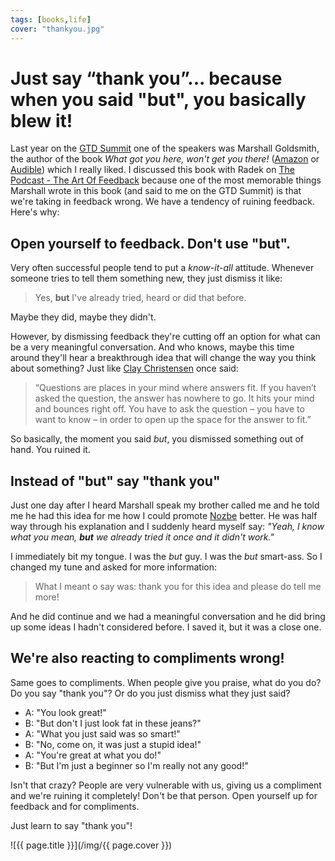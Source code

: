 ```yaml
---
tags: [books,life]
cover: "thankyou.jpg"
---
```


# Just say “thank you”... because when you said "but", you basically blew it!

Last year on the [GTD Summit](https://sliwinski.com/gtdsummit/) one of the speakers was Marshall Goldsmith, the author of the book *What got you here, won't get you there!* ([Amazon](https://www.amazon.com/dp/1401301304?tag=sliwinski-20) or [Audible](https://www.audible.com/pd/B002V8LMDS?tag=sliwinski-20)) which I really liked. I discussed this book with Radek on [The Podcast - The Art Of Feedback](/thepodcast-199/) because one of the most memorable things Marshall wrote in this book (and said to me on the GTD Summit) is that we're taking in feedback wrong. We have a tendency of ruining feedback. Here's why:

<!--More-->

## Open yourself to feedback. Don't use "but".

Very often successful people tend to put a *know-it-all* attitude. Whenever someone tries to tell them something new, they just dismiss it like:

> Yes, **but** I've already tried, heard or did that before.

Maybe they did, maybe they didn't.

However, by dismissing feedback they're cutting off an option for what can be a very meaningful conversation. And who knows, maybe this time around they'll hear a breakthrough idea that will change the way you think about something? Just like [Clay Christensen](/clay-kobe/) once said:

> “Questions are places in your mind where answers fit. If you haven’t asked the question, the answer has nowhere to go. It hits your mind and bounces right off. You have to ask the question – you have to want to know – in order to open up the space for the answer to fit.”

So basically, the moment you said *but*, you dismissed something out of hand. You ruined it.

## Instead of "but" say "thank you"

Just one day after I heard Marshall speak my brother called me and he told me he had this idea for me how I could promote [Nozbe][n] better. He was half way through his explanation and I suddenly heard myself say: *"Yeah, I know what you mean, **but** we already tried it once and it didn't work."*

I immediately bit my tongue. I was the *but* guy. I was the *but* smart-ass. So I changed my tune and asked for more information:

> What I meant o say was: thank you for this idea and please do tell me more!

And he did continue and we had a meaningful conversation and he did bring up some ideas I hadn't considered before. I saved it, but it was a close one.

## We're also reacting to compliments wrong!

Same goes to compliments. When people give you praise, what do you do? Do you say "thank you"? Or do you just dismiss what they just said?

- A: "You look great!"
- B: "But don't I just look fat in these jeans?"
- A: "What you just said was so smart!"
- B: "No, come on, it was just a stupid idea!"
- A: "You're great at what you do!"
- B: "But I'm just a beginner so I'm really not any good!"

Isn't that crazy? People are very vulnerable with us, giving us a compliment and we're ruining it completely! Don't be that person. Open yourself up for feedback and for compliments.

Just learn to say "thank you"!

![{{ page.title }}](/img/{{ page.cover }})

[n]: https://nozbe.com/?a=mike